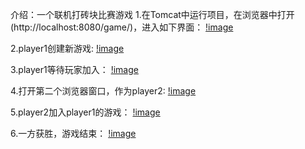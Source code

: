 介绍：一个联机打砖块比赛游戏
1.在Tomcat中运行项目，在浏览器中打开(http://localhost:8080/game/)，进入如下界面：
[!image](https://github.com/QLYang/Online-Arkanoid/blob/master/screenshot/list.png)

2.player1创建新游戏:
[!image]( Online-Arkanoid/screenshot/createNewGame.png )

3.player1等待玩家加入：
[!image](https://github.com/QLYang/Online-Arkanoid/blob/master/screenshot/waitForOpponent.png)

4.打开第二个浏览器窗口，作为player2:
[!image](https://github.com/QLYang/Online-Arkanoid/blob/master/screenshot/openSecondWin.png)

5.player2加入player1的游戏：
[!image](https://github.com/QLYang/Online-Arkanoid/blob/master/screenshot/secondPlayerJoin.png)

6.一方获胜，游戏结束：
[!image](https://github.com/QLYang/Online-Arkanoid/blob/master/screenshot/gameOver.png)
